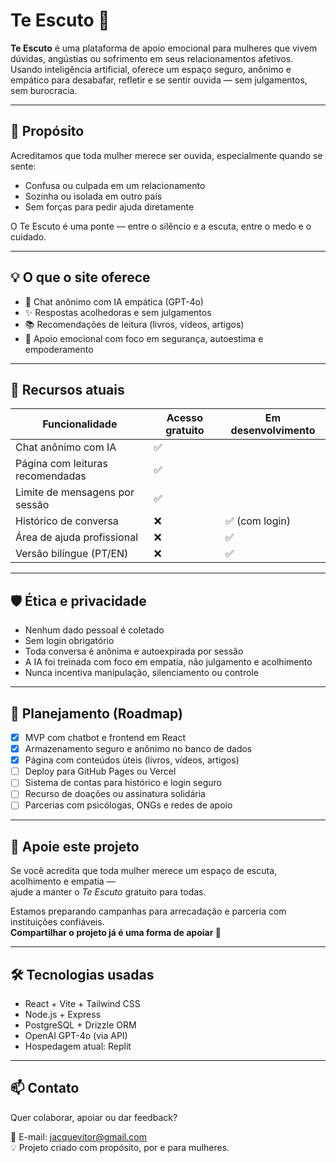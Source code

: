 # Te Escuto 💜

**Te Escuto** é uma plataforma de apoio emocional para mulheres que vivem dúvidas, angústias ou sofrimento em seus relacionamentos afetivos.  
Usando inteligência artificial, oferece um espaço seguro, anônimo e empático para desabafar, refletir e se sentir ouvida — sem julgamentos, sem burocracia.

---

## 🌱 Propósito

Acreditamos que toda mulher merece ser ouvida, especialmente quando se sente:
- Confusa ou culpada em um relacionamento
- Sozinha ou isolada em outro país
- Sem forças para pedir ajuda diretamente

O Te Escuto é uma ponte — entre o silêncio e a escuta, entre o medo e o cuidado.

---

## 💡 O que o site oferece

- 💬 Chat anônimo com IA empática (GPT-4o)
- ✨ Respostas acolhedoras e sem julgamentos
- 📚 Recomendações de leitura (livros, vídeos, artigos)
- 🧠 Apoio emocional com foco em segurança, autoestima e empoderamento

---

## 📌 Recursos atuais

| Funcionalidade                  | Acesso gratuito | Em desenvolvimento |
|--------------------------------|------------------|---------------------|
| Chat anônimo com IA            | ✅               |                     |
| Página com leituras recomendadas | ✅             |                     |
| Limite de mensagens por sessão | ✅               |                     |
| Histórico de conversa          | ❌               | ✅ (com login)       |
| Área de ajuda profissional     | ❌               | ✅                  |
| Versão bilíngue (PT/EN)        | ❌               | ✅                  |

---

## 🛡️ Ética e privacidade

- Nenhum dado pessoal é coletado
- Sem login obrigatório
- Toda conversa é anônima e autoexpirada por sessão
- A IA foi treinada com foco em empatia, não julgamento e acolhimento
- Nunca incentiva manipulação, silenciamento ou controle

---

## 🚧 Planejamento (Roadmap)

- [x] MVP com chatbot e frontend em React
- [x] Armazenamento seguro e anônimo no banco de dados
- [x] Página com conteúdos úteis (livros, vídeos, artigos)
- [ ] Deploy para GitHub Pages ou Vercel
- [ ] Sistema de contas para histórico e login seguro
- [ ] Recurso de doações ou assinatura solidária
- [ ] Parcerias com psicólogas, ONGs e redes de apoio

---

## 🤝 Apoie este projeto

Se você acredita que toda mulher merece um espaço de escuta, acolhimento e empatia —  
ajude a manter o *Te Escuto* gratuito para todas.

Estamos preparando campanhas para arrecadação e parceria com instituições confiáveis.  
**Compartilhar o projeto já é uma forma de apoiar 💜**

---

## 🛠️ Tecnologias usadas

- React + Vite + Tailwind CSS
- Node.js + Express
- PostgreSQL + Drizzle ORM
- OpenAI GPT-4o (via API)
- Hospedagem atual: Replit

---

## 📫 Contato

Quer colaborar, apoiar ou dar feedback?

📧 E-mail: jacquevitor@gmail.com   
💡 Projeto criado com propósito, por e para mulheres.
